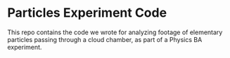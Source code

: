 # Particles Experiment Code

This repo contains the code we wrote for analyzing footage of elementary particles passing through a cloud chamber, as part of a Physics BA experiment.
